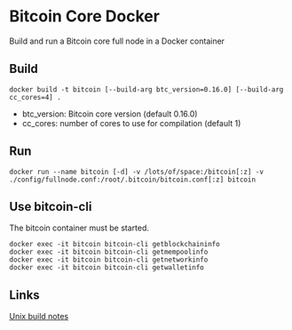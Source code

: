 # Bitcoin Core Docker

Build and run a Bitcoin core full node in a Docker container

## Build

    docker build -t bitcoin [--build-arg btc_version=0.16.0] [--build-arg cc_cores=4] .

- btc_version: Bitcoin core version (default 0.16.0)
- cc_cores: number of cores to use for compilation (default 1)

## Run

    docker run --name bitcoin [-d] -v /lots/of/space:/bitcoin[:z] -v ./config/fullnode.conf:/root/.bitcoin/bitcoin.conf[:z] bitcoin

## Use bitcoin-cli

The bitcoin container must be started.

    docker exec -it bitcoin bitcoin-cli getblockchaininfo
    docker exec -it bitcoin bitcoin-cli getmempoolinfo
    docker exec -it bitcoin bitcoin-cli getnetworkinfo
    docker exec -it bitcoin bitcoin-cli getwalletinfo

## Links

[Unix build notes](https://github.com/bitcoin/bitcoin/blob/master/doc/build-unix.md)